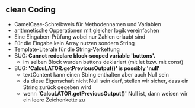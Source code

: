 ## clean Coding

- CamelCase-Schreibweis für Methodennamen und Variablen
- arithmetische Opperationen mit gleicher logik vereinfachen
- Eine Eingaben-Prüfung wobei nur Zahlen erlaubt sind
- Für die Eingabe kein Array nutzen sondern String
- Template-Literale für die String-Verkettung
- BUG: **Cannot redeclare block-scoped variable 'buttons'.**
    -   im selben Block wurden buttons deklariert (mit let bzw. mit const)
- BUG: **'CalcuLATOR.getPreviousOutput()' is possibly 'null'**
    -   textContent kann einen String enthalten aber auch Null sein 
    -   da diese Eigenschaft nicht Null sein darf, stellen wir sicher,
        dass ein String zurück gegeben wird
    -   wenn **'CalcuLATOR.getPreviousOutput()'** Null ist,
        dann weisen wir ein leere Zeichenkette zu 
